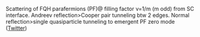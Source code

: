 
Scattering of FQH parafermions (PF)@ filling factor ν=1/m (m odd) from SC interface. Andreev reflection&gt;Cooper pair tunneling btw 2 edges. Normal reflection&gt;single quasiparticle tunneling to emergent PF zero mode ([Twitter](https://twitter.com/JoshuahHeath/status/1215306759381778432))
